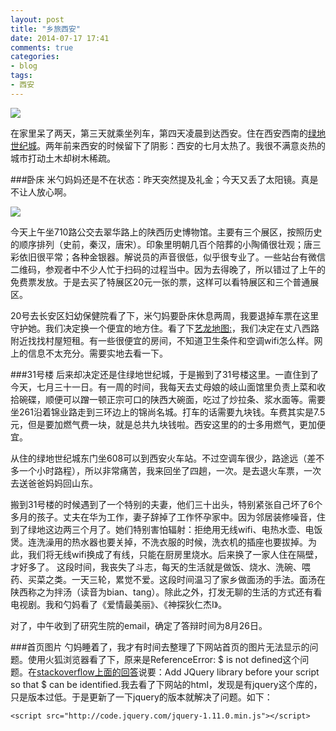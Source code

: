 ```yaml
---
layout: post
title: "乡旅西安"
date: 2014-07-17 17:41
comments: true
categories: 
- blog
tags:
- 西安
---
```


![](http://img1.lvyou114.com/MapMax/13/20101212103827.jpg)

在家里呆了两天，第三天就乘坐列车，第四天凌晨到达西安。住在西安西南的[绿地世纪城](http://j.map.baidu.com/0jM1t)。两年前来西安的时候留下了阴影：西安的七月太热了。我很不满意炎热的城市打动土木却树木稀疏。


###卧床
米勺妈妈还是不在状态：昨天突然提及礼金；今天又丢了太阳镜。真是不让人放心啊。

![](http://www.sxhm.com/UploadFiles/2009/09/200909211203331018.jpg)

今天上午坐710路公交去翠华路上的陕西历史博物馆。主要有三个展区，按照历史的顺序排列（史前，秦汉，唐宋）。印象里明朝几百个陪葬的小陶俑很壮观；唐三彩依旧很平常；各种金银器。解说员的声音很低，似乎很专业了。一些站台有微信二维码，参观者中不少人忙于扫码的过程当中。因为去得晚了，所以错过了上午的免费票发放。于是去买了特展区20元一张的票，这样可以看特展区和三个普通展区。

20号去长安区妇幼保健院看了下，米勺妈要卧床休息两周，我要退掉车票在这里守护她。我们决定换一个便宜的地方住。看了下[艺龙地图:](http://hotel.elong.com/search/listmap_cn_2701.html?AreaId=270118&HighPrice=150#?)，我们决定在丈八西路附近找找村屋短租。有一些很便宜的房间，不知道卫生条件和空调wifi怎么样。网上的信息不太充分。需要实地去看一下。

###31号楼
后来却决定还是住绿地世纪城，于是搬到了31号楼这里。一直住到了今天，七月三十一日。有一周的时间，我每天去丈母娘的岐山面馆里负责上菜和收拾碗碟，顺便可以蹭一顿正宗可口的陕西大碗面，吃过了炒拉条、浆水面等。需要坐261沿着锦业路走到三环边上的锦尚名城。打车的话需要九块钱。车费其实是7.5元，但是要加燃气费一块，就是总共九块钱啦。西安这里的的士多用燃气，更加便宜。

从住的绿地世纪城东门坐608可以到西安火车站。不过空调车很少，路途远（差不多一个小时路程），所以非常痛苦，我来回坐了四趟，一次。是去退火车票，一次去送爸爸妈妈回山东。

搬到31号楼的时候遇到了一个特别的夫妻，他们三十出头，特别紧张自己坏了6个多月的孩子。丈夫在华为工作，妻子辞掉了工作怀孕家中。因为邻居装修噪音，住到了绿地这边两三个月了。她们特别害怕辐射：拒绝用无线wifi、电热水壶、电饭煲。连洗澡用的热水器也要关掉，不洗衣服的时候，洗衣机的插座也要拔掉。为此，我们将无线wifi换成了有线，只能在厨房里烧水。后来换了一家人住在隔壁，才好多了。
这段时间，我丧失了斗志，每天的生活就是做饭、烧水、洗碗、喂药、买菜之类。一天三轮，累觉不爱。这段时间温习了家乡做面汤的手法。面汤在陕西称之为拌汤（读音为bian、tang）。除此之外，打发无聊的生活的方式还有看电视剧。我和勺妈看了《爱情最美丽》、《神探狄仁杰I》。

对了，中午收到了研究生院的email，确定了答辩时间为8月26日。

###首页图片
勺妈睡着了，我才有时间去整理了下网站首页的图片无法显示的问题。使用火狐浏览器看了下，原来是ReferenceError: $ is not defined这个问题。在[stackoverflow上面的回答](http://stackoverflow.com/questions/22268881/referenceerror-is-not-defined)说要：Add JQuery library before your script so that $ can be identified.我去看了下网站的html，发现是有jquery这个库的，只是版本过低。于是更新了一下jquery的版本就解决了问题。如下：

    <script src="http://code.jquery.com/jquery-1.11.0.min.js"></script>





